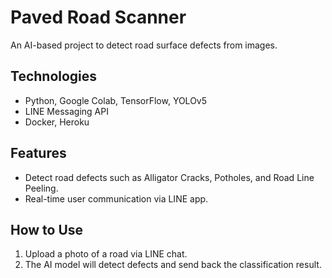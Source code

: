 # Paved Road Scanner
An AI-based project to detect road surface defects from images.

## Technologies
- Python, Google Colab, TensorFlow, YOLOv5
- LINE Messaging API
- Docker, Heroku

## Features
- Detect road defects such as Alligator Cracks, Potholes, and Road Line Peeling.
- Real-time user communication via LINE app.

## How to Use
1. Upload a photo of a road via LINE chat.
2. The AI model will detect defects and send back the classification result.
